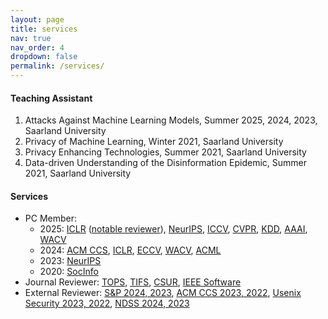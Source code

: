 ```yaml
---
layout: page
title: services
nav: true
nav_order: 4
dropdown: false
permalink: /services/
---
```


#### Teaching Assistant
<ol>
  <li>Attacks Against Machine Learning Models, Summer 2025, 2024, 2023, Saarland University</li>
  <li>Privacy of Machine Learning, Winter 2021, Saarland University</li>
  <li>Privacy Enhancing Technologies, Summer 2021, Saarland University</li>
  <li>Data-driven Understanding of the Disinformation Epidemic, Summer 2021, Saarland University</li>
</ol>


#### Services
<ul>
  <li>PC Member: <ul>
    <li> 2025:  <a href='https://iclr.cc/'>ICLR</a> (<a href='https://iclr.cc/Conferences/2025/Reviewers'>notable reviewer</a>), <a href='https://nips.cc/'>NeurIPS</a>, <a href='https://iccv.thecvf.com/'>ICCV</a>, <a href='https://cvpr.thecvf.com/'>CVPR</a>,  <a href='https://kdd2025.kdd.org/'>KDD</a>, <a href='https://aaai.org/'>AAAI</a>, <a href='https://wacv2025.thecvf.com/'>WACV</a></li>
    <li> 2024: <a href='https://www.sigsac.org/ccs/CCS2024/home.html'>ACM CCS</a>, <a href='https://iclr.cc/'>ICLR</a>, <a href='https://eccv2024.ecva.net/'>ECCV</a>, <a href='https://wacv2024.thecvf.com/'>WACV</a>, <a href='https://www.acml-conf.org/2024/'>ACML</a></li>
    <li> 2023: <a href='https://nips.cc/'>NeurIPS</a></li>
    <li> 2020: <a href='https://kdd.isti.cnr.it/socinfo2020/'>SocInfo</a></li>
    </ul>
  </li>
  <li>Journal Reviewer: <a href='https://dl.acm.org/journal/tops'>TOPS</a>, <a href='https://signalprocessingsociety.org/publications-resources/ieee-transactions-information-forensics-and-security'>TIFS</a>, <a href='https://dl.acm.org/journal/csur'>CSUR</a>, <a href='https://www.computer.org/csdl/magazine/so'>IEEE Software</a>
  </li>
  <li>External Reviewer: <a href='https://sp2024.ieee-security.org/' target='_blank'>S&P 2024, 2023</a>, <a href='https://www.sigsac.org/ccs/CCS2023/'>ACM CCS 2023, 2022</a>, <a href='https://www.usenix.org/conference/usenixsecurity23' target='_blank'>Usenix Security 2023, 2022</a>, <a href='https://www.ndss-symposium.org/ndss2023/' target='_blank'>NDSS 2024, 2023</a>
  </li>
</ul>
